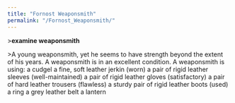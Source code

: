 ```yaml
---
title: "Fornost Weaponsmith"
permalink: "/Fornost_Weaponsmith/"
---
```


\>**examine weaponsmith**

\>A young weaponsmith, yet he seems to have strength beyond the extent
of his years.
A weaponsmith is in an excellent condition.
A weaponsmith is using:
<weilded> a cudgel
<worn on body> a fine, soft leather jerkin (worn)
<worn on arms> a pair of rigid leather sleeves (well-maintained)
<worn on hands> a pair of rigid leather gloves (satisfactory)
<worn on legs> a pair of hard leather trousers (flawless)
<worn on feet> a sturdy pair of rigid leather boots (used)
<worn on finger> a ring
<worn as belt> a grey leather belt
<worn on belt> a lantern